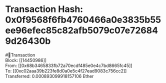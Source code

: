
Transaction Hash: 0x0f9568f6fb4760466a0e3835b55ee96efec85c82afb5079c07e726849d26430b
====================================================================================
  
#💸Transaction  
Block: [[14450986]]  
From: [[0x68b3465833fb72a70ecdf485e0e4c7bd8665fc45]]  
To: [[0xc02aaa39b223fe8d0a0e5c4f27ead9083c756cc2]]  
Transferred: 0.000893099918157106 Ether